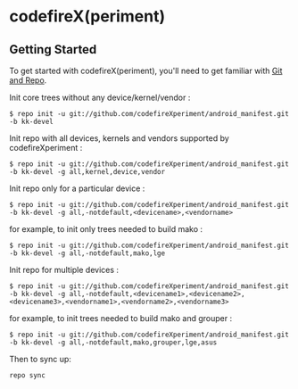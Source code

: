 codefireX(periment)
===========


Getting Started
---------------

To get started with codefireX(periment), you'll need to get
familiar with [Git and Repo](http://source.android.com/source/using-repo.html).

Init core trees without any device/kernel/vendor :

    $ repo init -u git://github.com/codefireXperiment/android_manifest.git -b kk-devel

Init repo with all devices, kernels and vendors supported by codefireXperiment :

    $ repo init -u git://github.com/codefireXperiment/android_manifest.git -b kk-devel -g all,kernel,device,vendor

Init repo only for a particular device :

    $ repo init -u git://github.com/codefireXperiment/android_manifest.git -b kk-devel -g all,-notdefault,<devicename>,<vendorname>

for example, to init only trees needed to build mako :

    $ repo init -u git://github.com/codefireXperiment/android_manifest.git -b kk-devel -g all,-notdefault,mako,lge

Init repo for multiple devices :

    $ repo init -u git://github.com/codefireXperiment/android_manifest.git -b kk-devel -g all,-notdefault,<devicename1>,<devicename2>,<devicename3>,<vendorname1>,<vendorname2>,<vendorname3>

for example, to init trees needed to build mako and grouper :

    $ repo init -u git://github.com/codefireXperiment/android_manifest.git -b kk-devel -g all,-notdefault,mako,grouper,lge,asus

Then to sync up:

    repo sync

